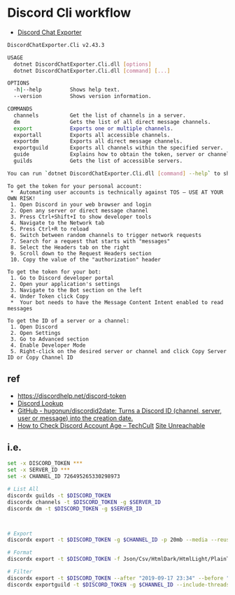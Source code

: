 # Discord Cli workflow



- [Discord Chat Exporter](https://github.com/Tyrrrz/DiscordChatExporter/blob/master/.docs/Using-the-CLI.md)

```sh
DiscordChatExporter.Cli v2.43.3

USAGE
  dotnet DiscordChatExporter.Cli.dll [options]
  dotnet DiscordChatExporter.Cli.dll [command] [...]

OPTIONS
  -h|--help         Shows help text.
  --version         Shows version information.

COMMANDS
  channels          Get the list of channels in a server.
  dm                Gets the list of all direct message channels.
  export            Exports one or multiple channels.
  exportall         Exports all accessible channels.
  exportdm          Exports all direct message channels.
  exportguild       Exports all channels within the specified server.
  guide             Explains how to obtain the token, server or channel ID.
  guilds            Gets the list of accessible servers.

You can run `dotnet DiscordChatExporter.Cli.dll [command] --help` to show help on a specific command.
```

```
To get the token for your personal account:
 *  Automating user accounts is technically against TOS — USE AT YOUR OWN RISK!
 1. Open Discord in your web browser and login
 2. Open any server or direct message channel
 3. Press Ctrl+Shift+I to show developer tools
 4. Navigate to the Network tab
 5. Press Ctrl+R to reload
 6. Switch between random channels to trigger network requests
 7. Search for a request that starts with "messages"
 8. Select the Headers tab on the right
 9. Scroll down to the Request Headers section
 10. Copy the value of the "authorization" header

To get the token for your bot:
 1. Go to Discord developer portal
 2. Open your application's settings
 3. Navigate to the Bot section on the left
 4. Under Token click Copy
 *  Your bot needs to have the Message Content Intent enabled to read messages

To get the ID of a server or a channel:
 1. Open Discord
 2. Open Settings
 3. Go to Advanced section
 4. Enable Developer Mode
 5. Right-click on the desired server or channel and click Copy Server ID or Copy Channel ID
```

## ref

- https://discordhelp.net/discord-token
- [Discord Lookup](https://discord.id/)
- [GitHub - hugonun/discordid2date: Turns a Discord ID (channel, server, user or message) into the creation date.](https://github.com/hugonun/discordid2date)
- [How to Check Discord Account Age – TechCult](https://techcult.com/how-to-check-discord-account-age/)
[Site Unreachable](https://hugo.moe/discord/discord-id-creation-date.html)
## i.e.

```sh
set -x DISCORD_TOKEN ***
set -x SERVER_ID ***
set -x CHANNEL_ID 726495265330298973

# List All
discordx guilds -t $DISCORD_TOKEN 
discordx channels -t $DISCORD_TOKEN -g $SERVER_ID 
discordx dm -t $DISCORD_TOKEN -g $SERVER_ID 



# Export
discordx export -t $DISCORD_TOKEN -g $CHANNEL_ID -p 20mb --media --reuse-media 

# Format 
discordx export -t $DISCORD_TOKEN -f Json/Csv/HtmlDark/HtmlLight/PlainText

# Filter 
discordx export -t $DISCORD_TOKEN --after "2019-09-17 23:34" --before "2019-09-18"
discordx exportguild -t $DISCORD_TOKEN -g $CHANNEL_ID --include-threads all
```